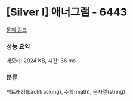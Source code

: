 # [Silver I] 애너그램 - 6443 

[문제 링크](https://www.acmicpc.net/problem/6443) 

### 성능 요약

메모리: 2024 KB, 시간: 36 ms

### 분류

백트래킹(backtracking), 수학(math), 문자열(string)


